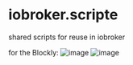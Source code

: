 # iobroker.scripte
shared scripts for reuse in iobroker


for the Blockly:
![image](https://user-images.githubusercontent.com/10401681/173190797-513ad167-cba0-4f0b-a823-64442c71fce4.png)
![image](https://user-images.githubusercontent.com/10401681/173190808-6babaca0-e1d4-4f16-99bb-baf92b98b381.png)
